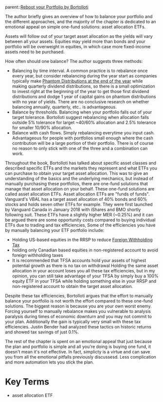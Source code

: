 parent::[Reboot your Portfolio by Bortolloti](Reboot%20your%20Portfolio%20by%20Bortolloti.md)

The author briefly gives an overview of how to balance your portfolio and the different approaches, and the majority of the chapter is dedicated to an emotional appeal on simple one-fund solutions: asset allocation ETFs.

Assets will follow out of your target asset allocation as the yields will vary between all your assets. Equities may yield more than bonds and your portfolio will be overweight in equities, in which case more fixed-income assets need to be purchased.

How often should one balance? The author suggests three methods:
- Balancing by time interval. A common practice is to rebalance once every year, but consider rebalancing during the year start as companies typically make [Phantom Distributions at the end of the year](ETF%20Distributions%20and%20the%20impacts%20on%20ACB.md#^6d9d46) while making quarterly dividend distributions, so there is a small optimization to invest right at the beginning of the year to get those first dividend distributions and dodge 1 year of capital gains on phantom distributions with no year of yields. There are no conclusive research on whether balancing annually, quarterly, etc.. is advantageous.
- Balance by thresholds. Balancing when your portfolio falls out of your target tolerance. Bortolloti suggest rebalancing when allocation falls outside 5% tolerance for larget ~40/60% allocation and 2.5% tolerance for smaller 10/90% allocation.
- Balance with cash flows. Simply rebalancing everytime you input cash. Advantageous for people with portfolios small enough where the cash contribution will be a large portion of their portfolio.
There is of course no reason to only stick with one of the three and a combination can work.

Throughout the book, Bortolloti has talked about specific asset classes and described specific ETFs and the markets they represent and what ETFs you can purchase to obtain your target asset allocation. This was to give an understanding of the basics and the underlying mechanics, but instead of manually purchasing these portfolios, there are one-fund solutions that manage that asset allocation on your behalf. These one-fund solutions are called asset allocation ETFs. Asset allocation ETFs are "funds of funds". Vanguard's VBAL has a target asset allocation of 40% bonds and 60% stocks and holds seven other ETFs for example. They were first launched by Vanguard Canada in January 2018 with iShares and BMO shortly following suit. These ETFs have a slightly higher MER (~0.25%) and it can be argued there are some opportunity costs compared to buying individual ETFs due to trading and tax efficiencies, Some of the efficiencies you have by manually balancing your ETF portfolio include:
- Holding US-based equities in the RRSP to reduce [Foreign Withholding Tax](Foreign%20Withholding%20Tax.md)
- holding only Canadian based equities in non-registered account to avoid foreign withholding taxes
- It is recommended that TFSA accounts hold your assets of highest potential growth as there is no tax on withdrawal
Holding the same asset allocation in your account loses you all these tax efficiencies, but in my opinion, you can still take advantage of your TFSA by simply buy a 100% equity ETF in your TFSA while holding something else in your RRSP and non-registered account to obtain the target asset allocation.

Despite these tax efficiencies, Bortolloti argues that the effort to manually balance your portfolio is not worth the effort compared to these one-fund solutions. The biggest reason is because you are your own worst enemy. Forcing yourself to manually rebalance makes you vulnerable to analysis paralysis during times of economic downturn and you may not commit to your plan. Additionally the gain is typically very small with these tax efficiencies. Justin Bender had analyzed these tactics on historic returns and showed tax savings of just 0.1%.

The rest of the chapter is spent on an emotional appeal that just because the plan and portfolio is simple and all you're doing is buying one fund, it doesn't mean it's not effective. In fact, simplicty is a virtue and can save you from all the emotional pitfalls previously discussesd. Less complication and more automation lets you stick the plan.

# Key Terms
- asset allocation ETF